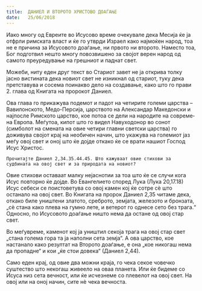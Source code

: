 ```yaml
---
title:  ДАНИEЛ И ВТОРОТО ХРИСТОВО ДОАЃАЊЕ
date:   25/06/2018
---
```


Иако многу од Евреите во Исусово време очекувале дека Месија ќе ја отфрли римската власт и ќе го утврди Израел како најмоќен народ, тоа не е причина за Исусовото доаѓање, ни првото ни второто. Наместо тоа, Бог подготвил нешто многу повозвишено за својот верен народ од самото преуредување на грешниот и паднат свет.

Можеби, ниту еден друг текст во Стариот завет не ја открива толку јасно вистината дека новиот свет не изникнал од стариот, туку дека претставува и сосема поинакво дело на создавање, како што го прави 2. глава од Книгата на пророкот Даниeл.

Ова глава го прикажува подемот и падот на четирите големи царства – Вавилонското, Медо-Персија, царството на Александар Македонски и најпосле Римското царство, кое потоа се дели на народите на совреме­на Европа. Меѓутоа, кипот што го видел Навуходонор во сонот (симболот на смената на овие четири главни светски царства) го доживува сво­јот крај на необичен начин, што укажува на големиот јаз меѓу овој свет и оној што ќе дојде откако ќе се врати нашиот Господ Исус Христос.

`Прочитајте Даниeл 2,34.35.44.45. Што кажуваат овие стихови за судбината на овој свет и за природата на новиот? `

Овие стихови оставаат малку нејаснотии за тоа што ќе се случи кога Исус повторно ќе дојде. Во Евангелието според Лука (Лука 20,17.18) Исус себеси се поистоветува со овој камен кој ќе сотре сѐ што останало на овој свет. Во Книгата на пророк Даниел 2,35 читаме дека, откако биле уништени златото, среброто, земјата, железото и бронзата, „сѐ стана како плева на гумно лете, и ветерот го однесе сето без трага.“ Односно, по Исусовото доаѓање ништо нема да остане од овој стар свет.

Во меѓувреме, каменот кој ја уништил секоја трага на овој стар свет „стана голема гора та ја наполни сета земја“. А ова царство, кое настанало како резултат на Второто доаѓање, е она „кое никогаш нема да пропадне“ и кои „ќе стои довека“ (Даниeл 2,44).

Само еден крај, од овие два можни краја, го чека секое човечко суштество што некогаш живеело на оваа планета. Или ќе бидеме со Исуса низ сета вечност, или ќе исчезнеме со плевелот на овој свет. На овој или на оној начин, сите нѐ чека вечноста.
